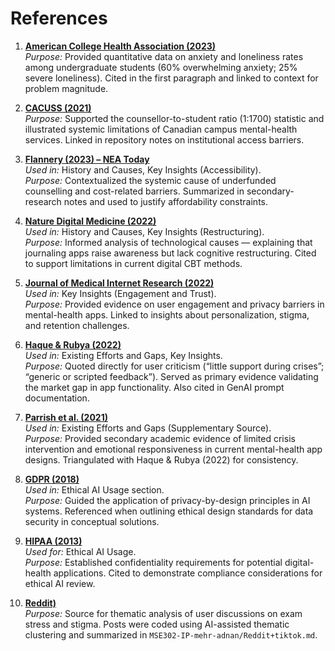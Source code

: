 # References


1. [**American College Health Association (2023)**](https://www.acha.org/documents/ncha/NCHA-III_SPRING-2023_UNDERGRADUATE_REFERENCE_GROUP_EXECUTIVE_SUMMARY.pdf)  
   *Purpose:* Provided quantitative data on anxiety and loneliness rates among undergraduate students (60% overwhelming anxiety; 25% severe loneliness). Cited in the first paragraph and linked to context for problem magnitude.

2. [**CACUSS (2021)**](https://www.cacuss.ca/files/Downloads/Systemic_Approach_to_Student_Mental_Health_2021.pdf)  
   *Purpose:* Supported the counsellor-to-student ratio (1:1700) statistic and illustrated systemic limitations of Canadian campus mental-health services. Linked in repository notes on institutional access barriers.

3. [**Flannery (2023) – NEA Today**](https://www.nea.org/nea-today/all-news-articles/mental-health-crisis-college-campuses)  
   *Used in:* History and Causes, Key Insights (Accessibility).  
   *Purpose:* Contextualized the systemic cause of underfunded counselling and cost-related barriers. Summarized in secondary-research notes and used to justify affordability constraints.

4. [**Nature Digital Medicine (2022)**](https://www.nature.com/articles/s41746-022-00654-7)  
   *Used in:* History and Causes, Key Insights (Restructuring).  
   *Purpose:* Informed analysis of technological causes — explaining that journaling apps raise awareness but lack cognitive restructuring. Cited to support limitations in current digital CBT methods.

5. [**Journal of Medical Internet Research (2022)**](https://mental.jmir.org/2022/4/e29332/)  
   *Used in:* Key Insights (Engagement and Trust).  
   *Purpose:* Provided evidence on user engagement and privacy barriers in mental-health apps. Linked to insights about personalization, stigma, and retention challenges.

6. [**Haque & Rubya (2022)**](https://arxiv.org/abs/2209.07796)  
   *Used in:* Existing Efforts and Gaps, Key Insights.  
   *Purpose:* Quoted directly for user criticism (“little support during crises”; “generic or scripted feedback”). Served as primary evidence validating the market gap in app functionality. Also cited in GenAI prompt documentation.

7. [**Parrish et al. (2021)**](https://pmc.ncbi.nlm.nih.gov/articles/PMC8641126/)  
   *Used in:* Existing Efforts and Gaps (Supplementary Source).  
   *Purpose:* Provided secondary academic evidence of limited crisis intervention and emotional responsiveness in current mental-health app designs. Triangulated with Haque & Rubya (2022) for consistency.

8. [**GDPR (2018)**](https://gdpr.eu/)  
   *Used in:* Ethical AI Usage section.  
   *Purpose:* Guided the application of privacy-by-design principles in AI systems. Referenced when outlining ethical design standards for data security in conceptual solutions.

9. [**HIPAA (2013)**](https://www.hhs.gov/hipaa/for-professionals/privacy/laws-regulations/index.html)  
   *Used for:* Ethical AI Usage.  
   *Purpose:* Established confidentiality requirements for potential digital-health applications. Cited to demonstrate compliance considerations for ethical AI review.

10. [**Reddit)**](https://www.reddit.com/r/Anxiety/)   
    *Purpose:* Source for thematic analysis of user discussions on exam stress and stigma. Posts were coded using AI-assisted thematic clustering and summarized in `MSE302-IP-mehr-adnan/Reddit+tiktok.md`.

